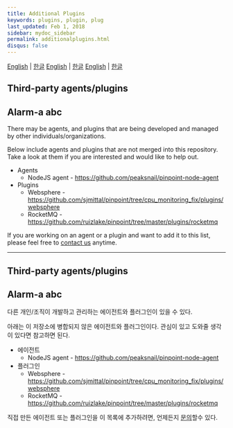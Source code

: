 ```yaml
---
title: Additional Plugins
keywords: plugins, plugin, plug
last_updated: Feb 1, 2018
sidebar: mydoc_sidebar
permalink: additionalplugins.html
disqus: false
---
```


[English](#Third-party-agents/plugins) | [한글](#Third-party-agents/plugins-1)
[English](#alarm-a) | [한글](#alarm-a-1)
[English](#alarm-a-abc) | [한글](#alarm-a-abc-1)
## Third-party agents/plugins
## Alarm-a abc

There may be agents, and plugins that are being developed and managed by other individuals/organizations.

Below include agents and plugins that are not merged into this repository.  
Take a look at them if you are interested and would like to help out.
* Agents
  * NodeJS agent - https://github.com/peaksnail/pinpoint-node-agent
* Plugins
  * Websphere - https://github.com/sjmittal/pinpoint/tree/cpu_monitoring_fix/plugins/websphere
  * RocketMQ - https://github.com/ruizlake/pinpoint/tree/master/plugins/rocketmq

If you are working on an agent or a plugin and want to add it to this list, please feel free to [contact us](mailto:roy.kim@navercorp.com) anytime.

---

## Third-party agents/plugins
## Alarm-a abc

다른 개인/조직이 개발하고 관리하는 에이전트와 플러그인이 있을 수 있다.

아래는 이 저장소에 병합되지 않은 에이전트와 플러그인이다.
관심이 있고 도와줄 생각이 있다면 참고하면 된다.
* 에이전트
  * NodeJS agent - https://github.com/peaksnail/pinpoint-node-agent
* 플러그인
  * Websphere - https://github.com/sjmittal/pinpoint/tree/cpu_monitoring_fix/plugins/websphere
  * RocketMQ - https://github.com/ruizlake/pinpoint/tree/master/plugins/rocketmq

직접 만든 에이전트 또는 플러그인을 이 목록에 추가하려면, 언제든지 [문의](mailto:roy.kim@navercorp.com)할수 있다.
